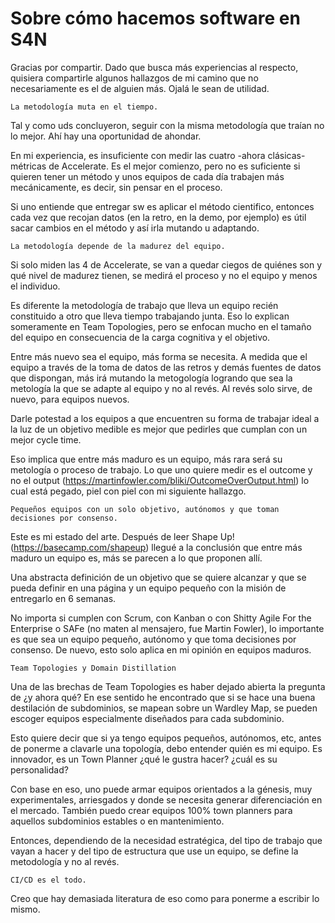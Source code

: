 # Sobre cómo hacemos software en S4N

Gracias por compartir. Dado que busca más experiencias al respecto, quisiera compartirle algunos hallazgos de mi camino que no necesariamente es el de alguien más. Ojalá le sean de utilidad.

    La metodología muta en el tiempo.

Tal y como uds concluyeron, seguir con la misma metodología que traían no lo mejor. Ahí hay una oportunidad de ahondar.

En mi experiencia, es insuficiente con medir las cuatro -ahora clásicas- métricas de Accelerate. Es el mejor comienzo, pero no es suficiente si quieren tener un método y unos equipos de cada día trabajen más mecánicamente, es decir, sin pensar en el proceso.

Si uno entiende que entregar sw es aplicar el método cientifico, entonces cada vez que recojan datos (en la retro, en la demo, por ejemplo) es útil sacar cambios en el método y así irla mutando u adaptando.

    La metodología depende de la madurez del equipo.

Si solo miden las 4 de Accelerate, se van a quedar ciegos de quiénes son y qué nivel de madurez tienen, se medirá el proceso y no el equipo y menos el individuo.

Es diferente la metodología de trabajo que lleva un equipo recién constituido a otro que lleva tiempo trabajando junta. Eso lo explican someramente en Team Topologies, pero se enfocan mucho en el tamaño del equipo en consecuencia de la carga cognitiva y el objetivo.

Entre más nuevo sea el equipo, más forma se necesita. A medida que el equipo a través de la toma de datos de las retros y demás fuentes de datos que dispongan, más irá mutando la metogología logrando que sea la metología la que se adapte al equipo y no al revés. Al revés solo sirve, de nuevo, para equipos nuevos.

Darle potestad a los equipos a que encuentren su forma de trabajar ideal a la luz de un objetivo medible es mejor que pedirles que cumplan con un mejor cycle time.

Eso implica que entre más maduro es un equipo, más rara será su metología o proceso de trabajo. Lo que uno quiere medir es el outcome y no el output (https://martinfowler.com/bliki/OutcomeOverOutput.html) lo cual está pegado, piel con piel con mi siguiente hallazgo.

    Pequeños equipos con un solo objetivo, autónomos y que toman decisiones por consenso.

Este es mi estado del arte. Después de leer Shape Up! (https://basecamp.com/shapeup) llegué a la conclusión que entre más maduro un equipo es, más se parecen a lo que proponen allí.

Una abstracta definición de un objetivo que se quiere alcanzar y que se pueda definir en una página y un equipo pequeño con la misión de entregarlo en 6 semanas.

No importa si cumplen con Scrum, con Kanban o con Shitty Agile For the Enterprise o SAFe (no maten al mensajero, fue Martin Fowler), lo importante es que sea un equipo pequeño, autónomo y que toma decisiones por consenso. De nuevo, esto solo aplica en mi opinión en equipos maduros.

    Team Topologies y Domain Distillation

Una de las brechas de Team Topologies es haber dejado abierta la pregunta de ¿y ahora qué? En ese sentido he encontrado que si se hace una buena destilación de subdominios, se mapean sobre un Wardley Map, se pueden escoger equipos especialmente diseñados para cada subdominio.

Esto quiere decir que si ya tengo equipos pequeños, autónomos, etc, antes de ponerme a clavarle una topología, debo entender quién es mi equipo. Es innovador, es un Town Planner ¿qué le gustra hacer? ¿cuál es su personalidad?

Con base en eso, uno puede armar equipos orientados a la génesis, muy experimentales, arriesgados y donde se necesita generar diferenciación en el mercado. También puedo crear equipos 100% town planners para aquellos subdominios estables o en mantenimiento.

Entonces, dependiendo de la necesidad estratégica, del tipo de trabajo que vayan a hacer y del tipo de estructura que use un equipo, se define la metodología y no al revés.

    CI/CD es el todo.

Creo que hay demasiada literatura de eso como para ponerme a escribir lo mismo.